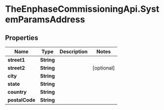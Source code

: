 # TheEnphaseCommissioningApi.SystemParamsAddress

## Properties

Name | Type | Description | Notes
------------ | ------------- | ------------- | -------------
**street1** | **String** |  | 
**street2** | **String** |  | [optional] 
**city** | **String** |  | 
**state** | **String** |  | 
**country** | **String** |  | 
**postalCode** | **String** |  | 


